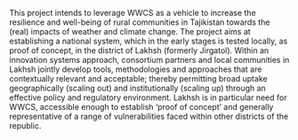 This project intends to leverage WWCS as a vehicle to increase the resilience and well-being of rural communities in Tajikistan towards the (real) impacts of weather and climate change. The project aims at establishing a national system, which in the early stages is tested locally, as proof of concept, in the district of Lakhsh (formerly Jirgatol). Within an innovation systems approach, consortium partners and local communities in Lakhsh jointly develop tools, methodologies and approaches that are contextually relevant and acceptable; thereby permitting broad uptake geographically (scaling out) and institutionally (scaling up) through an effective policy and regulatory environment. Lakhsh is in particular need for WWCS, accessible enough to establish ‘proof of concept’ and generally representative of a range of vulnerabilities faced within other districts of the republic.
